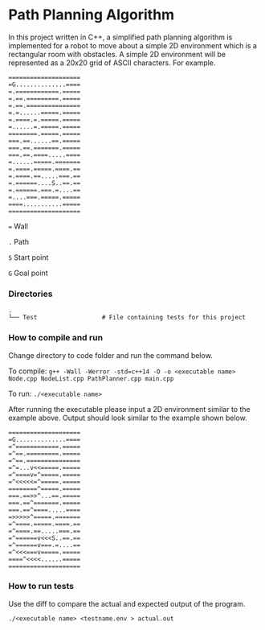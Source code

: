 # Path Planning Algorithm
In this project written in C++, a simplified path planning algorithm is implemented for a robot to move about a simple 2D environment which is a rectangular room with obstacles.
A simple 2D environment will be represented as a 20x20 grid of ASCII characters. 
For example. 
```
====================
=G..............====
=.============.=====
=.==.=========.=====
=.==.===============
=.=......=====.=====
=.====.=.=====.=====
=......=.=====.=====
========.=====.=====
===.==......==.=====
===.==.=======.=====
===.==.====.....====
=......=====.=======
=.====.=====.====.==
=.====.==.....===.==
=.======....S..==.==
=.======.===.=....==
=....===.=====.=====
====...........=====
====================
```

`=` Wall

`.` Path

`S` Start point

`G` Goal point

### Directories
    .
    └── Test                  # File containing tests for this project

### How to compile and run
Change directory to code folder and run the command below.

To compile: 
`g++ -Wall -Werror -std=c++14 -O -o <executable name> Node.cpp NodeList.cpp PathPlanner.cpp main.cpp`

To run:
`./<executable name>`

After running the executable please input a 2D environment similar to the example above. Output should look similar to the example shown below.

```
====================
=G..............====
=^============.=====
=^==.=========.=====
=^==.===============
=^=...v<<=====.=====
=^====v=^=====.=====
=^<<<<<=^=====.=====
========^=====.=====
===.==>>^...==.=====
===.==^=======.=====
===.==^====.....====
=>>>>>^=====.=======
=^====.=====.====.==
=^====.==.....===.==
=^======v<<<S..==.==
=^======v===.=....==
=^<<<===v=====.=====
====^<<<<......=====
====================
```

### How to run tests
Use the diff to compare the actual and expected output of the program.

`./<executable name> <testname.env > actual.out`
